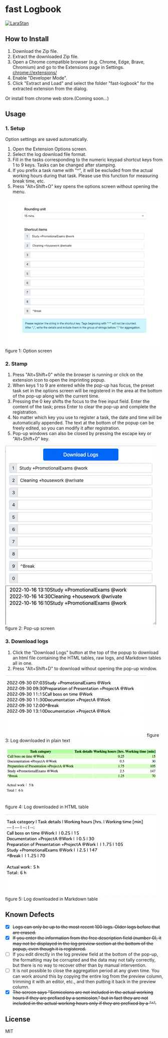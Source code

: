 # fast Logbook

[![LaraStan](https://github.com/hidao80/fast-logbook/actions/workflows/eslint.yml/badge.svg)](https://github.com/hidao80/fast-logbook/actions/workflows/eslint.yml)

## How to Install

1. Download the Zip file.
2. Extract the downloaded Zip file.
3. Open a Chrome compatible browser (e.g. Chrome, Edge, Brave, Chromium) and go to the Extensions page in Settings. <chrome://extensions/>
4. Enable "Developer Mode".
5. Click "Extract and Load" and select the folder "fast-logbook" for the extracted extension from the dialog.

Or install from chrome web store.(Coming soon...)

## Usage

### 1. Setup

Option settings are saved automatically.

1. Open the Extension Options screen.
2. Select the log download file format.
3. Fill in the tasks corresponding to the numeric keypad shortcut keys from 1 to 9 keys. Tasks can be changed after stamping.
4. If you prefix a task name with "^", it will be excluded from the actual working hours during that task. Please use this function for measuring break time, etc.
5. Press "Alt+Shift+O" key opens the options screen without opening the menu.

![Screen shot: option screen](doc/screenshot/ss_option_2.png)
figure 1: Option screen

### 2. Stamp

1. Press "Alt+Shift+0" while the browser is running or click on the extension icon to open the imprinting popup.
2. When keys 1 to 9 are entered while the pop-up has focus, the preset task set in the options screen will be registered in the area at the bottom of the pop-up along with the current time.
3. Pressing the 0 key shifts the focus to the free input field. Enter the content of the task; press Enter to clear the pop-up and complete the registration.
4. No matter which key you use to register a task, the date and time will be automatically appended. The text at the bottom of the popup can be freely edited, so you can modify it after registration.
5. Pop-up windows can also be closed by pressing the escape key or "Alt+Shift+0" key.

![Screen shot: popup screen](doc/screenshot/ss_popup_2.png)
figure 2: Pop-up screen

### 3. Download logs

1. Click the "Download Logs" button at the top of the popup to download an html file containing the HTML tables, raw logs, and Markdown tables all in one.
2. Press "Alt+Shift+D" to download without opening the pop-up window.

![Screen shot: log file: plain text](doc/screenshot/ss_summary_plaintext.png)
figure 3: Log downloaded in plain text

![Screen shot: log file: html](doc/screenshot/ss_summary_html.png)
figure 4: Log downloaded in HTML table

![Screen shot: log file: Markdown](doc/screenshot/ss_summary_markdown.png)
figure 5: Log downloaded in Markdown table

## Known Defects

- [x] ~~Logs can only be up to the most recent 100 logs. Older logs before that are erased.~~
- [x] ~~If you enter the information from the free description field (number 0), it may not be displayed in the log preview section at the bottom of the popup, even though it is registered.~~
- [ ] If you edit directly in the log preview field at the bottom of the pop-up, the formatting may be corrupted and the data may not tally correctly, but there is no way to recover other than by manual intervention.
- [ ] It is not possible to close the aggregation period at any given time. You can work around this by copying the entire log from the preview column, trimming it with an editor, etc., and then putting it back in the preview column.
- [x] ~~The screen says "Semicolons are not included in the actual working hours if they are prefixed by a semicolon," but in fact they are not included in the actual working hours only if they are prefixed by a "^".~~

## License

MIT
